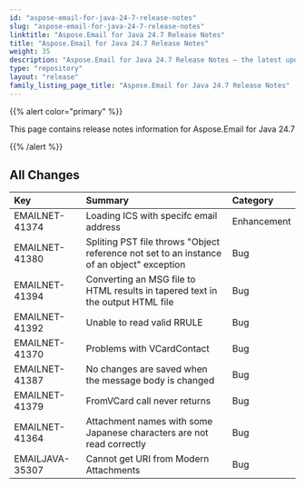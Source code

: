```yaml
---
id: "aspose-email-for-java-24-7-release-notes"
slug: "aspose-email-for-java-24-7-release-notes"
linktitle: "Aspose.Email for Java 24.7 Release Notes"
title: "Aspose.Email for Java 24.7 Release Notes"
weight: 35
description: "Aspose.Email for Java 24.7 Release Notes – the latest updates and fixes."
type: "repository"
layout: "release"
family_listing_page_title: "Aspose.Email for Java 24.7 Release Notes"
---
```


{{% alert color="primary" %}}

This page contains release notes information for Aspose.Email for Java 24.7

{{% /alert %}}

## **All Changes**

|**Key**|**Summary**|**Category**|
| :- | :- | :- |
|EMAILNET-41374|Loading ICS with specifc email address|Enhancement|
|EMAILNET-41380|Spliting PST file throws "Object reference not set to an instance of an object" exception|Bug|
|EMAILNET-41394|Converting an MSG file to HTML results in tapered text in the output HTML file|Bug|
|EMAILNET-41392|Unable to read valid RRULE|Bug|
|EMAILNET-41370|Problems with VCardContact|Bug|
|EMAILNET-41387|No changes are saved when the message body is changed|Bug|
|EMAILNET-41379|FromVCard call never returns|Bug|
|EMAILNET-41364|Attachment names with some Japanese characters are not read correctly|Bug|
|EMAILJAVA-35307|Cannot get URI from Modern Attachments|Bug|

